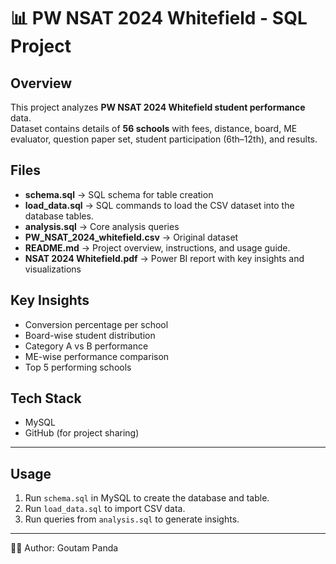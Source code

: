 # 📊 PW NSAT 2024 Whitefield - SQL Project

## Overview
This project analyzes **PW NSAT 2024 Whitefield student performance** data.  
Dataset contains details of **56 schools** with fees, distance, board, ME evaluator, question paper set, student participation (6th–12th), and results.

## Files
- **schema.sql** → SQL schema for table creation
- **load_data.sql** → SQL commands to load the CSV dataset into the database tables.
- **analysis.sql** → Core analysis queries
- **PW_NSAT_2024_whitefield.csv** → Original dataset
- **README.md** → Project overview, instructions, and usage guide.
- **NSAT 2024 Whitefield.pdf** → Power BI report with key insights and visualizations

## Key Insights
- Conversion percentage per school
- Board-wise student distribution
- Category A vs B performance
- ME-wise performance comparison
- Top 5 performing schools

## Tech Stack
- MySQL
- GitHub (for project sharing)

---

## Usage
1. Run `schema.sql` in MySQL to create the database and table.
2. Run `load_data.sql` to import CSV data.
3. Run queries from `analysis.sql` to generate insights.

---

👨‍💻 Author: Goutam Panda
